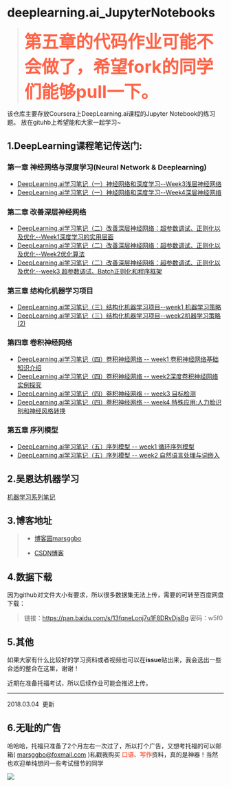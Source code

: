 # deeplearning.ai_JupyterNotebooks

> <b style="color:tomato;font-size:40px;">第五章的代码作业可能不会做了，希望fork的同学们能够pull一下。</b>

该仓库主要存放Coursera上DeepLearning.ai课程的Jupyter Notebook的练习题。
放在gituhb上希望能和大家一起学习~


## 1.DeepLearning课程笔记传送门:

### **第一章 神经网络与深度学习(Neural Network & Deeplearning)**
- [DeepLearning.ai学习笔记（一）神经网络和深度学习--Week3浅层神经网络](http://www.cnblogs.com/marsggbo/p/7453646.html)
- [DeepLearning.ai学习笔记（一）神经网络和深度学习--Week4深层神经网络](http://www.cnblogs.com/marsggbo/p/7466701.html)

### **第二章 改善深层神经网络**
- [DeepLearning.ai学习笔记（二）改善深层神经网络：超参数调试、正则化以及优化--Week1深度学习的实用层面](http://www.cnblogs.com/marsggbo/p/7501553.html#autoid-13-0-0)
- [DeepLearning.ai学习笔记（二）改善深层神经网络：超参数调试、正则化以及优化--Week2优化算法](http://www.cnblogs.com/marsggbo/p/7577362.html)
- [DeepLearning.ai学习笔记（二）改善深层神经网络：超参数调试、正则化以及优化--week3 超参数调试、Batch正则化和程序框架](http://www.cnblogs.com/marsggbo/p/7625565.html)

### **第三章 结构化机器学习项目**
- [DeepLearning.ai学习笔记（三）结构化机器学习项目--week1 机器学习策略](http://www.cnblogs.com/marsggbo/p/7681619.html)
- [DeepLearning.ai学习笔记（三）结构化机器学习项目--week2机器学习策略(2)](http://www.cnblogs.com/marsggbo/p/7740341.html)

### **第四章 卷积神经网络**

- [DeepLearning.ai学习笔记（四）卷积神经网络 -- week1 卷积神经网络基础知识介绍](http://www.cnblogs.com/marsggbo/p/8166487.html)
- [DeepLearning.ai学习笔记（四）卷积神经网络 -- week2深度卷积神经网络 实例探究](http://www.cnblogs.com/marsggbo/p/8282475.html)
- [DeepLearning.ai学习笔记（四）卷积神经网络 -- week3 目标检测](http://www.cnblogs.com/marsggbo/p/8305865.html)
- [DeepLearning.ai学习笔记（四）卷积神经网络 -- week4 特殊应用:人力脸识别和神经风格转换](http://www.cnblogs.com/marsggbo/p/8447559.html)

### **第五章 序列模型**
- [DeepLearning.ai学习笔记（五）序列模型 -- week1 循环序列模型](http://www.cnblogs.com/marsggbo/p/8485650.html)
- [DeepLearning.ai学习笔记（五）序列模型 -- week2 自然语言处理与词嵌入](http://www.cnblogs.com/marsggbo/p/8650103.html)



## 2.吴恩达机器学习
[机器学习系列笔记](http://www.cnblogs.com/marsggbo/tag/%E6%9C%BA%E5%99%A8%E5%AD%A6%E4%B9%A0/)


## 3.博客地址

> - [博客园marsggbo](http://www.cnblogs.com/marsggbo)
>
> - [CSDN博客](http://blog.csdn.net/marsggbo)

## 4.数据下载

因为github对文件大小有要求，所以很多数据集无法上传，需要的可转至百度网盘下载：

> 链接：https://pan.baidu.com/s/13fqneLonj7u1F8DRvDjsBg 密码：w5f0

## 5.其他

如果大家有什么比较好的学习资料或者视频也可以在**issue**贴出来，我会选出一些合适的整合在这里，谢谢！

近期在准备托福考试，所以后续作业可能会推迟上传。


----------
2018.03.04  更新

## 6.无耻的广告
哈哈哈，托福只准备了2个月左右一次过了，所以打个广告，又想考托福的可以邮箱( marsggbo@foxmail.com )私戳我购买 <b style="color:tomato;">口语、写作</b>资料，真的是神器！当然也欢迎单纯想问一些考试细节的同学

![](http://opn1dyhml.bkt.clouddn.com/18-3-4/42079356.jpg)

